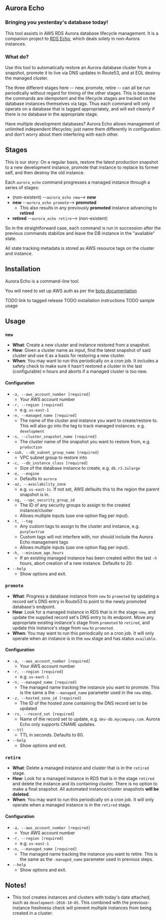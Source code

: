 
## Aurora Echo

### Bringing you yesterday's database today!
This tool assists in AWS RDS Aurora database lifecycle management. It is a companion project to [RDS Echo](https://github.com/blacklocus/rds-echo), which deals solely in non-Aurora instances.

### What do?
Use this tool to automatically restore an Aurora database cluster from a snapshot, promote it to live via DNS updates in Route53, and at EOL destroy the managed cluster.

The three different stages here -- new, promote, retire -- can all be run periodically without regard for timing of the other stages. This is because the commands are idempotent and the lifecycle stages are tracked on the database instances themselves via tags. Thus each command will only operate on a database that is tagged appropriately, and will exit cleanly if there is no database in the appropriate stage.

Have multiple development databases? Aurora Echo allows management of unlimited independent lifecycles; just name them differently in configuration and don't worry about them interfering with each other.

## Stages
This is our story: On a regular basis, restore the latest production snapshot to a new development instance, promote that instance to replace its former self, and then destroy the old instance.

Each `aurora_echo` command progresses a managed instance through a series of stages:

  - (non-existent) --`aurora_echo new`-->     **new**
  - **new**   --`aurora_echo promote`--> **promoted**
    - This also results in any previously **promoted** instance advancing to **retired**
  - **retired**  --`aurora_echo retire`-->  (non-existent)

So in the straightforward case, each command is run in succession after the previous commands stabilize and leave the DB instance in the "available" state.

All state tracking metadata is stored as AWS resource tags on the cluster and instance.


## Installation
Aurora Echo is a command-line tool.

You will need to set up AWS auth as per the [boto documentation](https://boto3.readthedocs.io/en/latest/guide/quickstart.html#configuration)

TODO link to tagged release
TODO installation instructions
TODO sample usage


## Usage

### `new`
- **What**: Create a new cluster and instance restored from a snapshot.
- **How**: Given a cluster name as input, find the latest snapshot of said cluster and use it as a basis for restoring a new cluster.
- **When**: You may want to run this periodically on a cron job. It includes a safety check to make sure it hasn't restored a cluster in the last (configurable) n hours and aborts if a managed cluster is too new.

#### Configuration
- `-a, --aws_account_number [required]`
  - Your AWS account number
- `-r, --region [required]`
  - e.g. `us-east-1`
- `-n, --managed_name [required]`
  - The name of the cluster and instance you want to create/restore to. This will also go into the tag to track managed instances. e.g. `development`
- `-s, --cluster_snapshot_name [required]`
  - The cluster name of the snapshot you want to restore from, e.g. `production`
- `-sub, --db_subnet_group_name [required]`
  - VPC subnet group to restore into
- `-c, --db_instance_class [required]`
  - Size of the database instance to create, e.g. `db.r3.2xlarge`
- `-e, --engine`
  - Defaults to `aurora`
- `-az, --availability_zone`
  - e.g. `us-east-1c`. If not set, AWS defaults this to the region the parent snapshot is in.
- `-sg, --vpc_security_group_id`
  - The ID of any security groups to assign to the created instance/cluster
  - Allows multiple inputs (use one option flag per input).
- `-t, --tag`
  - Any custom tags to assign to the cluster and instance, e.g. `purple=true`
  - Custom tags will not interfere with, nor should include the Aurora Echo management tags
  - Allows multiple inputs (use one option flag per input).
- `-h, --minimum_age_hours`
  - If an existing managed instance has been created within the last `-h` hours, abort creation of a new instance. Defaults to 20.
- `--help`
  - Show options and exit.

### `promote`
- **What**: Progress a database instance from `new` to `promoted` by updating a record set's DNS entry in Route53 to point to the newly promoted database's endpoint.
- **How**: Look for a managed instance in RDS that is in the stage `new`, and update the supplied record set's DNS entry to its endpoint. Move any appropriate existing instance's stage from `promoted` to `retired`, and update this instance's stage from `new` to `promoted`.
- **When**: You may want to run this periodically on a cron job. It will only operate when an instance is in the `new` stage and has status `available`.

#### Configuration
- `-a, --aws_account_number [required]`
  - Your AWS account number
- `-r, --region [required]`
  - e.g. `us-east-1`
- `-n, --managed_name [required]`
  - The managed name tracking the instance you want to promote. This is the same a the `--managed_name` parameter used in the `new` step.
- `-z, --hosted_zone_id [required]`
  - The ID of the hosted zone containing the DNS record set to be updated
- `-rs, --record_set [required]`
  - Name of the record set to update, e.g. `dev-db.mycompany.com`. Aurora Echo only supports CNAME updates.
- `--ttl`
  - TTL in seconds. Defaults to 60.
- `--help`
  - Show options and exit.


### `retire`
- **What**: Delete a managed instance and cluster that is in the `retired` stage.
- **How**: Look for a managed instance in RDS that is in the stage `retired` and delete the instance and its containing cluster. There is no option to make a final snapshot. All automated instance/cluster snapshots **will be deleted**.
- **When**: You may want to run this periodically on a cron job. It will only operate when a managed instance is in the `retired` stage.

#### Configuration
- `-a, --aws_account_number [required]`
  - Your AWS account number
- `-r, --region [required]`
  - e.g. `us-east-1`
- `-n, --managed_name [required]`
  - The managed name tracking the instance you want to retire. This is the same as the `-managed_name` parameter used in previous steps.
- `--help`
  - Show options and exit.


## Notes!
- This tool creates instances and clusters with today's date attached, such as `development-2016-10-05`. This combined with the previous-instance freshness check will prevent multiple instances from being created in a cluster.
